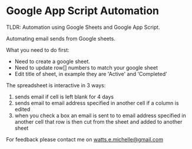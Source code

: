 # Google App Script Automation

TLDR: Automation using Google Sheets and Google App Script.

Automating email sends from Google sheets.

What you need to do first:
- Need to create a google sheet.
- Need to update row[] numbers to match your google sheet
- Edit title of sheet, in example they are 'Active' and 'Completed'

The spreadsheet is interactive in 3 ways:
1) sends email if cell is left blank for 4 days
2) sends email to email address specified in another cell if a column is edited
3) when you check a box an email is sent to to email address specified in another cell that row is then cut from the sheet and added to another sheet

For feedback please contact me on watts.e.michelle@gmail.com

